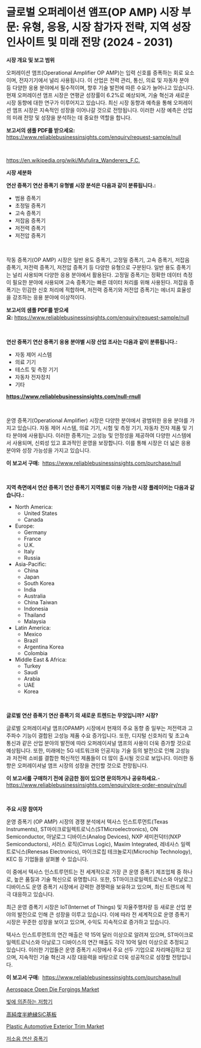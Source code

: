 <p><h1>글로벌 오퍼레이션 앰프(OP AMP) 시장 부문: 유형, 응용, 시장 참가자 전략, 지역 성장 인사이트 및 미래 전망 (2024 - 2031)</h1></p><p><strong>시장 개요 및 보고 범위</strong></p>
<p><p>오퍼레이션 앰프(Operational Amplifier OP AMP)는 입력 신호를 증폭하는 회로 요소이며, 전자기기에서 널리 사용됩니다. 이 산업은 전력 관리, 통신, 의료 및 자동차 분야 등 다양한 응용 분야에서 필수적이며, 향후 기술 발전에 따른 수요가 늘어나고 있습니다. 현재 오퍼레이션 앰프 시장은 연평균 성장률이 6.2%로 예상되며, 기술 혁신과 새로운 시장 동향에 대한 연구가 이루어지고 있습니다. 최신 시장 동향과 예측을 통해 오퍼레이션 앰프 시장은 지속적인 성장을 이어나갈 것으로 전망됩니다. 이러한 시장 예측은 산업의 미래 전망 및 성장을 분석하는 데 중요한 역할을 합니다.</p></p>
<p><strong>보고서의 샘플 PDF를 받으세요:</strong> <a href="https://www.reliablebusinessinsights.com/enquiry/request-sample/null">https://www.reliablebusinessinsights.com/enquiry/request-sample/null</a></p>
<p>&nbsp;</p>
<p><a href="https://en.wikipedia.org/wiki/Mufulira_Wanderers_F.C.">https://en.wikipedia.org/wiki/Mufulira_Wanderers_F.C.</a></p>
<p><strong>시장 세분화</strong></p>
<p><strong>연산 증폭기 연산 증폭기 유형별 시장 분석은 다음과 같이 분류됩니다.:</strong></p>
<p><ul><li>범용 증폭기</li><li>초정밀 증폭기</li><li>고속 증폭기</li><li>저잡음 증폭기</li><li>저전력 증폭기</li><li>저전압 증폭기</li></ul></p>
<p>&nbsp;</p>
<p><p>작동 증폭기(OP AMP) 시장은 일반 용도 증폭기, 고정밀 증폭기, 고속 증폭기, 저잡음 증폭기, 저전력 증폭기, 저전압 증폭기 등 다양한 유형으로 구분된다. 일반 용도 증폭기는 널리 사용되며 다양한 응용 분야에서 활용된다. 고정밀 증폭기는 정확한 데이터 측정이 필요한 분야에 사용되며 고속 증폭기는 빠른 데이터 처리를 위해 사용된다. 저잡음 증폭기는 민감한 신호 처리에 적합하며, 저전력 증폭기와 저전압 증폭기는 에너지 효율성을 강조하는 응용 분야에 이상적이다.</p></p>
<p><strong>보고서의 샘플 PDF를 받으세요:</strong>&nbsp;<a href="https://www.reliablebusinessinsights.com/enquiry/request-sample/null">https://www.reliablebusinessinsights.com/enquiry/request-sample/null</a></p>
<p>&nbsp;</p>
<p><strong> 연산 증폭기 연산 증폭기 응용 분야별 시장 산업 조사는 다음과 같이 분류됩니다.:</strong></p>
<p><ul><li>자동 제어 시스템</li><li>의료 기기</li><li>테스트 및 측정 기기</li><li>자동차 전자장치</li><li>기타</li></ul></p>
<p><strong><a href="https://www.reliablebusinessinsights.com/null-rnull">https://www.reliablebusinessinsights.com/null-rnull</a></strong></p>
<p>&nbsp;</p>
<p><p>운영 증폭기(Operational Amplifier) 시장은 다양한 분야에서 광범위한 응용 분야를 가지고 있습니다. 자동 제어 시스템, 의료 기기, 시험 및 측정 기기, 자동차 전자 제품 및 기타 분야에 사용됩니다. 이러한 증폭기는 고성능 및 안정성을 제공하여 다양한 시스템에서 사용되며, 신뢰성 있고 효과적인 운영을 보장합니다. 이를 통해 시장은 더 넓은 응용 분야와 성장 가능성을 가지고 있습니다.</p></p>
<p><strong>이 보고서 구매:</strong>&nbsp; <a href="https://www.reliablebusinessinsights.com/purchase/null">https://www.reliablebusinessinsights.com/purchase/null</a></p>
<p>&nbsp;</p>
<p><strong>지역 측면에서 연산 증폭기 연산 증폭기 지역별로 이용 가능한 시장 플레이어는 다음과 같습니다.:</strong></p>
<p><ul>
    <li>
        North America:
        <ul>
            <li>United States</li>
            <li>Canada</li>
        </ul>
    </li>
    <li>
        Europe:
        <ul>
            <li>Germany</li>
            <li>France</li>
            <li>U.K.</li>
            <li>Italy</li>
            <li>Russia</li>
        </ul>
    </li>
    <li>
        Asia-Pacific:
        <ul>
            <li>China</li>
            <li>Japan</li>
            <li>South Korea</li>
            <li>India</li>
            <li>Australia</li>
            <li>China Taiwan</li>
            <li>Indonesia</li>
            <li>Thailand</li>
            <li>Malaysia</li>
        </ul>
    </li>
    <li>
        Latin America:
        <ul>
            <li>Mexico</li>
            <li>Brazil</li>
            <li>Argentina Korea</li>
            <li>Colombia</li>
        </ul>
    </li>
    <li>
        Middle East & Africa:
        <ul>
            <li>Turkey</li>
            <li>Saudi</li>
            <li>Arabia</li>
            <li>UAE</li>
            <li>Korea</li>
        </ul>
    </li>
    </ul></p>
<p>&nbsp;</p>
<p><strong>글로벌 연산 증폭기 연산 증폭기 의 새로운 트렌드는 무엇입니까? 시장?</strong></p>
<p><p>글로벌 오퍼레이셔널 앰프(OPAMP) 시장에서 현재의 주요 동향 중 일부는 저전력과 고 주파수 기능이 결합된 고성능 제품 수요 증가입니다. 또한, 디지털 신호처리 및 초고속 통신과 같은 산업 분야의 발전에 따라 오퍼레이셔널 앰프의 사용이 더욱 증가할 것으로 예상됩니다. 또한, 미래에는 5G 네트워크와 인공지능 기술 등의 발전으로 인해 고성능과 저전력 소비를 결합한 혁신적인 제품들이 더 많이 출시될 것으로 보입니다. 이러한 동향은 오퍼레이셔널 앰프 시장의 성장을 견인할 것으로 전망됩니다.</p></p>
<p><strong>이 보고서를 구매하기 전에 궁금한 점이 있으면 문의하거나 공유하세요.</strong>- <a href="https://www.reliablebusinessinsights.com/enquiry/pre-order-enquiry/null">https://www.reliablebusinessinsights.com/enquiry/pre-order-enquiry/null</a></p>
<p>&nbsp;</p>
<p><strong>주요 시장 참여자</strong></p>
<p><p>운영 증폭기 (OP AMP) 시장의 경쟁 분석에서 텍사스 인스트루먼트(Texas Instruments), ST마이크로일렉트로닉스(STMicroelectronics), ON Semiconductor, 아날로그 디바이스(Analog Devices), NXP 세미컨덕터(NXP Semiconductors), 서러스 로직(Cirrus Logic), Maxim Integrated, 레네사스 일렉트로닉스(Renesas Electronics), 마이크로칩 테크놀로지(Microchip Technology), KEC 등 기업들을 살펴볼 수 있습니다.</p><p>이 중에서 텍사스 인스트루먼트는 전 세계적으로 가장 큰 운영 증폭기 제조업체 중 하나로, 높은 품질과 기술 혁신으로 유명합니다. 또한, ST마이크로일렉트로닉스와 아날로그 디바이스도 운영 증폭기 시장에서 강력한 경쟁력을 보유하고 있으며, 최신 트렌드에 적극 대응하고 있습니다.</p><p>최근 운영 증폭기 시장은 IoT(Internet of Things) 및 자율주행차량 등 새로운 산업 분야의 발전으로 인해 큰 성장을 이루고 있습니다. 이에 따라 전 세계적으로 운영 증폭기 시장은 꾸준한 성장을 보이고 있으며, 수익도 지속적으로 증가하고 있습니다.</p><p>텍사스 인스트루먼트의 연간 매출은 약 15억 달러 이상으로 알려져 있으며, ST마이크로일렉트로닉스와 아날로그 디바이스의 연간 매출도 각각 10억 달러 이상으로 추정되고 있습니다. 이러한 기업들은 운영 증폭기 시장에서 주요 선두 기업으로 자리매김하고 있으며, 지속적인 기술 혁신과 시장 대응력을 바탕으로 더욱 성공적으로 성장할 전망입니다.</p></p>
<p><strong>이 보고서 구매:</strong>&nbsp;&nbsp;<a href="https://www.reliablebusinessinsights.com/purchase/null">https://www.reliablebusinessinsights.com/purchase/null</a></p>
<p><p><a href="https://github.com/sifatuddin25/Market-Research-Report-List-1/blob/main/aerospace-open-die-forgings-market.md">Aerospace Open Die Forgings Market</a></p><p><a href="https://github.com/shampaakter36/Market-Research-Report-List-1/blob/main/1140229124255.md">빛에 의존하는 저항기</a></p><p><a href="https://github.com/DanykaKilback/Market-Research-Report-List-2/blob/main/8509439122826.md">高純度半絶縁SiC基板</a></p><p><a href="https://github.com/wrwgzwbr35/Market-Research-Report-List-1/blob/main/plastic-automotive-exterior-trim-market.md">Plastic Automotive Exterior Trim Market</a></p><p><a href="https://github.com/LuckeyCorbin/Market-Research-Report-List-1/blob/main/9929327124256.md">저소음 연산 증폭기</a></p></p>